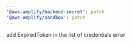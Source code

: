 ```yaml
---
'@aws-amplify/backend-secret': patch
'@aws-amplify/sandbox': patch
---
```


add ExpiredToken in the list of credentials error
